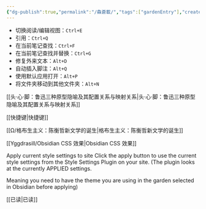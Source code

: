 ```yaml
---
{"dg-publish":true,"permalink":"/鱻蒼載/","tags":["gardenEntry"],"created":"2024-04-12T11:51:59.013+08:00"}
---
```



- 切换阅读/编辑视图：`Ctrl+E`
- 引用：`Ctrl+Q`
- 在当前笔记查找：`Ctrl+F`
- 在当前笔记查找并替换：`Ctrl+G`
- 修复外来文本：`Alt+D`
- 自动插入脚注：`Alt+Q`
- 使用默认应用打开：`Alt+P`
- 将文件夹移动到其他文件夹：`Alt+N`

[[头·心·脚：鲁迅三种原型隐喻及其配置关系与映射关系\|头·心·脚：鲁迅三种原型隐喻及其配置关系与映射关系]]

[[快捷键\|快捷键]]

[[Ω/格布生主义：陈衡哲新文学的诞生\|格布生主义：陈衡哲新文学的诞生]]

[[Yggdrasill/Obsidian CSS 效果\|Obsidian CSS 效果]]

Apply current style settings to site Click the apply button to use the current style settings from the Style Settings Plugin on your site. (The plugin looks at the currently APPLIED settings.

Meaning you need to have the theme you are using in the garden selected in Obsidian before applying)

[[已读\|已读]]
